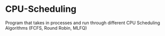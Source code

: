 # CPU-Scheduling
Program that takes in processes and run through different CPU Scheduling Algorithms (FCFS, Round Robin, MLFQ)
